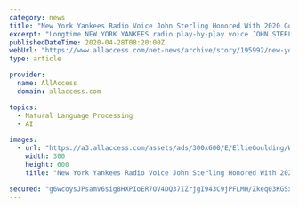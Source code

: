 ```yaml
---
category: news
title: "New York Yankees Radio Voice John Sterling Honored With 2020 Governor's Award At New York Emmys"
excerpt: "Longtime NEW YORK YANKEES radio play-by-play voice JOHN STERLING was honored with the Governor's Award at the 2020 NEW YORK EMMY AWARDS. STERLING was recognized for his 60-year career at the event, which was held as a \"virtual gala celebration\" due to the COVID-19 CORONAVIRUS pandemic."
publishedDateTime: 2020-04-28T08:20:00Z
webUrl: "https://www.allaccess.com/net-news/archive/story/195992/new-york-yankees-radio-voice-john-sterling-honored"
type: article

provider:
  name: AllAccess
  domain: allaccess.com

topics:
  - Natural Language Processing
  - AI

images:
  - url: "https://a3.allaccess.com/assets/ads/300x600/E/EllieGoulding/Worry_About_Me.jpg?1588271327"
    width: 300
    height: 600
    title: "New York Yankees Radio Voice John Sterling Honored With 2020 Governor's Award At New York Emmys"

secured: "g6wcoysJPsamV6sig8HXPIoER7OV4DQ37IZrjgI943C9jPFLMH/Zkeq03KGSxFSxi6n1W9xz2LvtAoxXAI0Jtw2YACmW0mdPqqchJgsbaqZzjEcBkdJ4xMR5/CCYoMIkrh2d9bkeKnhHq4beC31StTzJiMCAtu18SwukmTOGUU7hKDmLJ78Yf5HUXLXpxkGAqPUN0cL7A/sjlUSxnmVMrJLfnI6396WPqptENEFU40tCc1om0gpi7FEcTwb/tjoH7AseC3hQjFVjutjgpVK8Hy+HLcpEhEQyREVuhm6u/7LutaaSbGLCAkuk2pyZp6QtswLkV/YVMGB5k5YXVXIKP7Fh3fgsRd8iBNr3lbamXM6qcHWuog6AMKiF+5yeI+SvfSQta2xFqLmCy0oE52tnA+1oTF8G05LGwyY+3i0RDFUj9/uNSgNrESA3YB0POWtdSb+jLQgXAPc6TE4k2O3uEtcaoWDOkv2aW1C0SoZ9VuI=;fXT8q+cv7xUZNUc+UHFuTA=="
---
```



